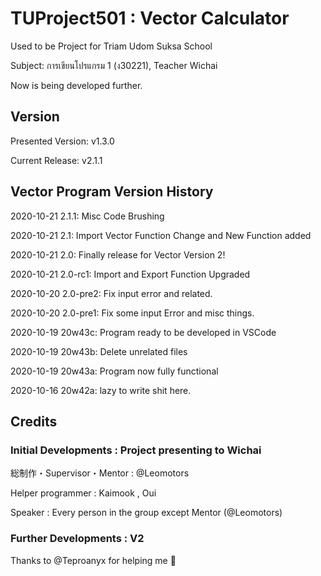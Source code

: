 # TUProject501 : Vector Calculator

Used to be Project for Triam Udom Suksa School

Subject: การเขียนโปรแกรม 1 (ง30221), Teacher Wichai

Now is being developed further.

## Version

  Presented Version: v1.3.0

  Current Release: v2.1.1
  
## Vector Program Version History

  2020-10-21 2.1.1: Misc Code Brushing
  
  2020-10-21 2.1: Import Vector Function Change and New Function added

  2020-10-21 2.0: Finally release for Vector Version 2!

  2020-10-21 2.0-rc1: Import and Export Function Upgraded

  2020-10-20 2.0-pre2: Fix input error and related.

  2020-10-20 2.0-pre1: Fix some input Error and misc things.

  2020-10-19 20w43c: Program ready to be developed in VSCode

  2020-10-19 20w43b: Delete unrelated files

  2020-10-19 20w43a: Program now fully functional
  
  2020-10-16 20w42a: lazy to write shit here.

## Credits

### Initial Developments : Project presenting to Wichai

  総制作・Supervisor・Mentor : @Leomotors

  Helper programmer : Kaimook , Oui

  Speaker : Every person in the group except Mentor (@Leomotors)

### Further Developments : V2

  Thanks to @Teproanyx for helping me 🙂
  